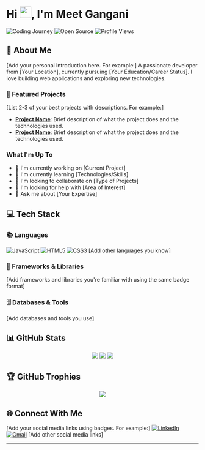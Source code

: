 # Hi <img src="https://raw.githubusercontent.com/MartinHeinz/MartinHeinz/master/wave.gif" width="30px" height="30px">, I'm Meet Gangani

<div align="left">
  <img src="https://img.shields.io/badge/Building_the_Web-Since_2023-FF6B6B?style=for-the-badge&logo=webcomponents.org&logoColor=white" alt="Coding Journey" />
  <img src="https://img.shields.io/badge/Open_Source-Enthusiast-47A248?style=for-the-badge&logo=opensourceinitiative&logoColor=white" alt="Open Source" />
  <img src="https://komarev.com/ghpvc/?username=MeetGangani&label=Profile%20Views&color=0e75b6&style=for-the-badge" alt="Profile Views" />
</div>

## 💫 About Me
[Add your personal introduction here. For example:]
A passionate developer from [Your Location], currently pursuing [Your Education/Career Status]. I love building web applications and exploring new technologies.

### 🚀 Featured Projects
[List 2-3 of your best projects with descriptions. For example:]

- **[Project Name](project-url)**: Brief description of what the project does and the technologies used.
- **[Project Name](project-url)**: Brief description of what the project does and the technologies used.

### What I'm Up To
- 🔭 I'm currently working on [Current Project]
- 🌱 I'm currently learning [Technologies/Skills]
- 👯 I'm looking to collaborate on [Type of Projects]
- 🤔 I'm looking for help with [Area of Interest]
- 💬 Ask me about [Your Expertise]

## 💻 Tech Stack

### 📚 Languages
![JavaScript](https://img.shields.io/badge/javascript-%23323330.svg?style=for-the-badge&logo=javascript&logoColor=%23F7DF1E)
![HTML5](https://img.shields.io/badge/html5-%23E34F26.svg?style=for-the-badge&logo=html5&logoColor=white)
![CSS3](https://img.shields.io/badge/css3-%231572B6.svg?style=for-the-badge&logo=css3&logoColor=white)
[Add other languages you know]

### 🧰 Frameworks & Libraries
[Add frameworks and libraries you're familiar with using the same badge format]

### 🗄️ Databases & Tools
[Add databases and tools you use]

## 📊 GitHub Stats

<div align="center">
  
![](https://github-readme-stats.vercel.app/api?username=MeetGangani&theme=transparent&hide_border=false&include_all_commits=false&count_private=false)
![](https://github-readme-streak-stats.herokuapp.com/?user=MeetGangani&theme=transparent&hide_border=false)
![](https://github-readme-stats.vercel.app/api/top-langs/?username=MeetGangani&theme=transparent&hide_border=false&include_all_commits=false&count_private=false&layout=compact)

</div>

## 🏆 GitHub Trophies

<div align="center">
  
![](https://github-profile-trophy.vercel.app/?username=MeetGangani&theme=transparent&no-frame=false&no-bg=true&margin-w=4)

</div>

## 🌐 Connect With Me
[Add your social media links using badges. For example:]
[![LinkedIn](https://img.shields.io/badge/LinkedIn-%230077B5.svg?style=for-the-badge&logo=linkedin&logoColor=white)](your-linkedin-url)
[![Gmail](https://img.shields.io/badge/Gmail-%23EA4335.svg?style=for-the-badge&logo=gmail&logoColor=white)](mailto:your-email@gmail.com)
[Add other social media links]

---
